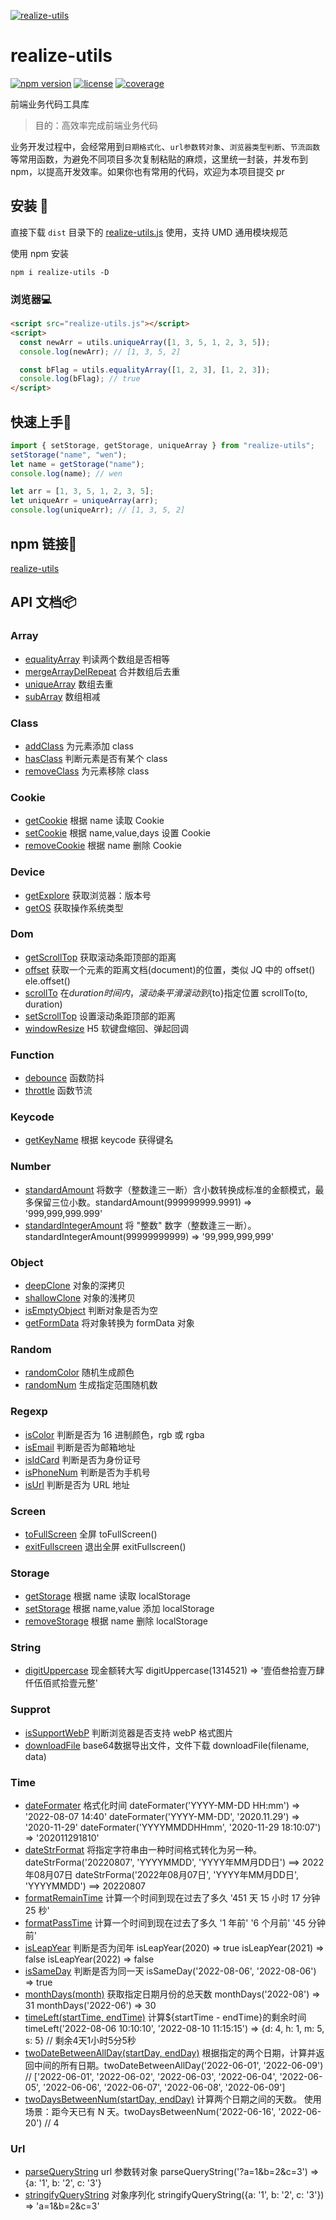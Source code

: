 [![realize-utils](http://oss.tianmasport.com/gx/size/2022-02-23/196/946000020912472064.png)](https://github.com/wenreq/realize-utils)

# realize-utils

[![npm version](https://img.shields.io/static/v1?label=npm&message=v1.6.1&color=blue)](https://www.npmjs.com/package/realize-utils) [![license](https://img.shields.io/static/v1?label=license&message=MIT&color=green)](https://www.npmjs.com/package/realize-utils) [![coverage](https://img.shields.io/static/v1?label=coverage&message=80.71%&color=ff69b4)](https://github.com/wenreq/realize-utils/tree/master/test)

前端业务代码工具库

> 目的：高效率完成前端业务代码

业务开发过程中，会经常用到`日期格式化`、`url参数转对象`、`浏览器类型判断`、`节流函数`等常用函数，为避免不同项目多次复制粘贴的麻烦，这里统一封装，并发布到 npm，以提高开发效率。如果你也有常用的代码，欢迎为本项目提交 pr

## 安装 :wrench:

直接下载 `dist` 目录下的 [realize-utils.js](https://github.com/wenreq/realize-utils/blob/master/dist/realize-utils.js) 使用，支持 UMD 通用模块规范

使用 npm 安装

```shell
npm i realize-utils -D
```

### 浏览器:computer:

```html
<script src="realize-utils.js"></script>
<script>
  const newArr = utils.uniqueArray([1, 3, 5, 1, 2, 3, 5]);
  console.log(newArr); // [1, 3, 5, 2]

  const bFlag = utils.equalityArray([1, 2, 3], [1, 2, 3]);
  console.log(bFlag); // true
</script>
```

## 快速上手:key:

```js
import { setStorage, getStorage, uniqueArray } from "realize-utils";
setStorage("name", "wen");
let name = getStorage("name");
console.log(name); // wen

let arr = [1, 3, 5, 1, 2, 3, 5];
let uniqueArr = uniqueArray(arr);
console.log(uniqueArr); // [1, 3, 5, 2]
```

## npm 链接:link:

[realize-utils](https://www.npmjs.com/package/realize-utils)

## API 文档:package:

### Array

- [equalityArray](https://github.com/wenreq/realize-utils/blob/master/src/array/equalityArray.js) 判读两个数组是否相等
- [mergeArrayDelRepeat](https://github.com/wenreq/realize-utils/blob/master/src/array/mergeArrayDelRepeat.js) 合并数组后去重
- [uniqueArray](https://github.com/wenreq/realize-utils/blob/master/src/array/uniqueArray.js) 数组去重
- [subArray](https://github.com/wenreq/realize-utils/blob/master/src/array/subArray.js) 数组相减

### Class

- [addClass](https://github.com/wenreq/realize-utils/blob/master/src/class/addClass.js) 为元素添加 class
- [hasClass](https://github.com/wenreq/realize-utils/blob/master/src/class/hasClass.js) 判断元素是否有某个 class
- [removeClass](https://github.com/wenreq/realize-utils/blob/master/src/class/removeClass.js) 为元素移除 class

### Cookie

- [getCookie](https://github.com/wenreq/realize-utils/blob/master/src/cookie/getCookie.js) 根据 name 读取 Cookie
- [setCookie](https://github.com/wenreq/realize-utils/blob/master/src/cookie/setCookie.js) 根据 name,value,days 设置 Cookie
- [removeCookie](https://github.com/wenreq/realize-utils/blob/master/src/cookie/removeCookie.js) 根据 name 删除 Cookie

### Device

- [getExplore](https://github.com/wenreq/realize-utils/blob/master/src/device/getExplore.js) 获取浏览器：版本号
- [getOS](https://github.com/wenreq/realize-utils/blob/master/src/device/getOS.js) 获取操作系统类型

### Dom

- [getScrollTop](https://github.com/wenreq/realize-utils/blob/master/src/dom/getScrollTop.js) 获取滚动条距顶部的距离
- [offset](https://github.com/wenreq/realize-utils/blob/master/src/dom/offset.js) 获取一个元素的距离文档(document)的位置，类似 JQ 中的 offset() ele.offset()
- [scrollTo](https://github.com/wenreq/realize-utils/blob/master/src/dom/scrollTo.js) 在${duration}时间内，滚动条平滑滚动到${to}指定位置 scrollTo(to, duration)
- [setScrollTop](https://github.com/wenreq/realize-utils/blob/master/src/dom/setScrollTop.js) 设置滚动条距顶部的距离
- [windowResize](https://github.com/wenreq/realize-utils/blob/master/src/dom/windowResize.js) H5 软键盘缩回、弹起回调

### Function

- [debounce](https://github.com/wenreq/realize-utils/blob/master/src/function/debounce.js) 函数防抖
- [throttle](https://github.com/wenreq/realize-utils/blob/master/src/function/throttle.js) 函数节流

### Keycode

- [getKeyName](https://github.com/wenreq/realize-utils/blob/master/src/keycode/getKeyName.js) 根据 keycode 获得键名


### Number

- [standardAmount](https://github.com/wenreq/realize-utils/blob/master/src/number/standardAmount.js) 将数字（整数逢三一断）含小数转换成标准的金额模式，最多保留三位小数。standardAmount(999999999.9991) => '999,999,999.999'
- [standardIntegerAmount](https://github.com/wenreq/realize-utils/blob/master/src/number/standardIntegerAmount.js) 将 "整数" 数字（整数逢三一断）。standardIntegerAmount(99999999999) => '99,999,999,999'

### Object

- [deepClone](https://github.com/wenreq/realize-utils/blob/master/src/object/deepClone.js) 对象的深拷贝
- [shallowClone](https://github.com/wenreq/realize-utils/blob/master/src/object/shallowClone.js) 对象的浅拷贝
- [isEmptyObject](https://github.com/wenreq/realize-utils/blob/master/src/object/isEmptyObject.js) 判断对象是否为空
- [getFormData](https://github.com/wenreq/realize-utils/blob/master/src/object/getFormData.js) 将对象转换为 formData 对象

### Random

- [randomColor](https://github.com/wenreq/realize-utils/blob/master/src/random/randomColor.js) 随机生成颜色
- [randomNum](https://github.com/wenreq/realize-utils/blob/master/src/random/randomNum.js) 生成指定范围随机数

### Regexp

- [isColor](https://github.com/wenreq/realize-utils/blob/master/src/regexp/isColor.js) 判断是否为 16 进制颜色，rgb 或 rgba
- [isEmail](https://github.com/wenreq/realize-utils/blob/master/src/regexp/isEmail.js) 判断是否为邮箱地址
- [isIdCard](https://github.com/wenreq/realize-utils/blob/master/src/regexp/isIdCard.js) 判断是否为身份证号
- [isPhoneNum](https://github.com/wenreq/realize-utils/blob/master/src/regexp/isPhoneNum.js) 判断是否为手机号
- [isUrl](https://github.com/wenreq/realize-utils/blob/master/src/regexp/isUrl.js) 判断是否为 URL 地址

### Screen

- [toFullScreen](https://github.com/wenreq/realize-utils/blob/master/src/screen/toFullScreen.js) 全屏 toFullScreen()
- [exitFullscreen](https://github.com/wenreq/realize-utils/blob/master/src/screen/exitFullscreen.js) 退出全屏 exitFullscreen()

### Storage
- [getStorage](https://github.com/wenreq/realize-utils/blob/master/src/storage/index.js) 根据 name 读取 localStorage
- [setStorage](https://github.com/wenreq/realize-utils/blob/master/src/storage/index.js) 根据 name,value 添加 localStorage
- [removeStorage](https://github.com/wenreq/realize-utils/blob/master/src/storage/index.js) 根据 name 删除 localStorage

### String

- [digitUppercase](https://github.com/wenreq/realize-utils/blob/master/src/string/digitUppercase.js) 现金额转大写 digitUppercase(1314521) => '壹佰叁拾壹万肆仟伍佰贰拾壹元整'

### Supprot

- [isSupportWebP](https://github.com/wenreq/realize-utils/blob/master/src/support/isSupportWebP.js) 判断浏览器是否支持 webP 格式图片
- [downloadFile](https://github.com/wenreq/realize-utils/blob/master/src/support/downloadFile.js) base64数据导出文件，文件下载 downloadFile(filename, data)

### Time

- [dateFormater](https://github.com/wenreq/realize-utils/blob/master/src/time/dateFormater.js) 格式化时间 dateFormater('YYYY-MM-DD HH:mm') => '2022-08-07 14:40' dateFormater('YYYY-MM-DD', '2020.11.29') => '2020-11-29' dateFormater('YYYYMMDDHHmm', '2020-11-29 18:10:07') => '202011291810'
- [dateStrFormat](https://github.com/wenreq/realize-utils/blob/master/src/time/dateStrFormat.js) 将指定字符串由一种时间格式转化为另一种。dateStrForma('20220807', 'YYYYMMDD', 'YYYY年MM月DD日') ==> 2022年08月07日  dateStrForma('2022年08月07日', 'YYYY年MM月DD日', 'YYYYMMDD') ==> 20220807
- [formatRemainTime](https://github.com/wenreq/realize-utils/blob/master/src/time/formatRemainTime.js) 计算一个时间到现在过去了多久 '451 天 15 小时 17 分钟 25 秒'
- [formatPassTime](https://github.com/wenreq/realize-utils/blob/master/src/time/formatPassTime.js) 计算一个时间到现在过去了多久 '1 年前' '6 个月前' '45 分钟前'
- [isLeapYear](https://github.com/wenreq/realize-utils/blob/master/src/time/isLeapYear.js) 判断是否为闰年 isLeapYear(2020) => true  isLeapYear(2021) => false isLeapYear(2022) => false
- [isSameDay](https://github.com/wenreq/realize-utils/blob/master/src/time/isSameDay.js) 判断是否为同一天 isSameDay('2022-08-06', '2022-08-06') => true
- [monthDays(month)](https://github.com/wenreq/realize-utils/blob/master/src/time/monthDays.js) 获取指定日期月份的总天数 monthDays('2022-08') => 31   monthDays('2022-06') => 30
- [timeLeft(startTime, endTime)](https://github.com/wenreq/realize-utils/blob/master/src/time/timeLeft.js) 计算${startTime - endTime}的剩余时间 timeLeft('2022-08-06 10:10:10', '2022-08-10 11:15:15') => {d: 4, h: 1, m: 5, s: 5} // 剩余4天1小时5分5秒
- [twoDateBetweenAllDay(startDay, endDay)](https://github.com/wenreq/realize-utils/blob/master/src/time/twoDateBetweenAllDay.js) 根据指定的两个日期，计算并返回中间的所有日期。twoDateBetweenAllDay('2022-06-01', '2022-06-09') // ['2022-06-01', '2022-06-02', '2022-06-03', '2022-06-04', '2022-06-05', '2022-06-06', '2022-06-07', '2022-06-08', '2022-06-09']
- [twoDaysBetweenNum(startDay, endDay)](https://github.com/wenreq/realize-utils/blob/master/src/time/twoDaysBetweenNum.js) 计算两个日期之间的天数。 使用场景：距今天已有 N 天。twoDaysBetweenNum('2022-06-16', '2022-06-20') // 4

### Url

- [parseQueryString](https://github.com/wenreq/realize-utils/blob/master/src/url/parseQueryString.js) url 参数转对象 parseQueryString('?a=1&b=2&c=3') => {a: '1', b: '2', c: '3'}
- [stringifyQueryString](https://github.com/wenreq/realize-utils/blob/master/src/url/stringifyQueryString.js) 对象序列化 stringifyQueryString({a: '1', b: '2', c: '3'}) => 'a=1&b=2&c=3'
